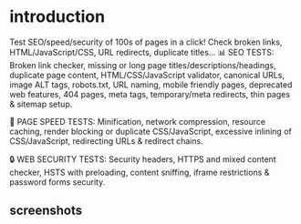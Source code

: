 # introduction

Test SEO/speed/security of 100s of pages in a click! Check broken links, HTML/JavaScript/CSS, URL redirects, duplicate titles...
📊 SEO TESTS: Broken link checker, missing or long page titles/descriptions/headings, duplicate page content, HTML/CSS/JavaScript validator, canonical URLs, image ALT tags, robots.txt, URL naming, mobile friendly pages, deprecated web features, 404 pages, meta tags, temporary/meta redirects, thin pages & sitemap setup.

🚀 PAGE SPEED TESTS: Minification, network compression, resource caching, render blocking or duplicate CSS/JavaScript, excessive inlining of CSS/JavaScript, redirecting URLs & redirect chains.

🔒 WEB SECURITY TESTS: Security headers, HTTPS and mixed content checker, HSTS with preloading, content sniffing, iframe restrictions & password forms security.

## screenshots


